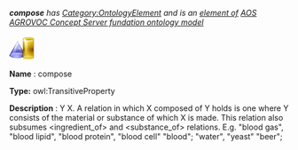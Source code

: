 ___compose__ 
 has
 [Category:OntologyElement](../../Category/OntologyElement "Category:OntologyElement") 
 and is an
 [element of](../../Property/ElementOf "Property:ElementOf") 
[AOS AGROVOC Concept Server fundation ontology model](../../Submissions/AOS_AGROVOC_Concept_Server_fundation_ontology_model "Submissions:AOS AGROVOC Concept Server fundation ontology model")_




  





[![ObjectProperty](../images/thumb/c/c3/ObjectProperty.gif/45px-ObjectProperty.gif)](../../Image/ObjectProperty.gif "ObjectProperty")


__Name__ 
 : compose
 



__Type:__ 
 owl:TransitiveProperty
 



__Description__ 
 : Y <compose> X. A relation in which X composed of Y holds is one where Y consists of the material or substance of which X is made. This relation also subsumes <ingredient\_of> and <substance\_of> relations. E.g. "blood gas", "blood lipid", "blood protein", "blood cell" <composes> "blood"; "water", "yeast" <compose> "beer";